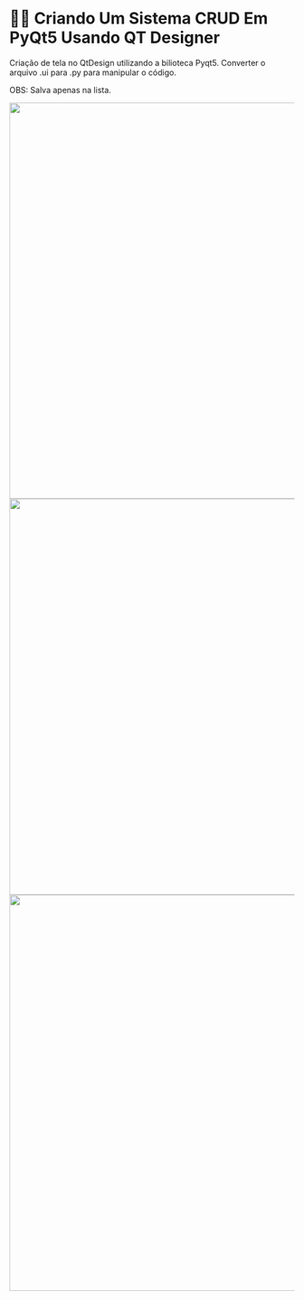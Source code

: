 # 👨‍💻️ Criando Um Sistema CRUD Em PyQt5 Usando QT Designer

Criação de tela no QtDesign utilizando a bilioteca Pyqt5. 
Converter o arquivo .ui para .py para manipular o código.

OBS: Salva apenas na lista.



<img width="700" align="center" src="https://github.com/JoanesAraujo/Joanes_Screenshot/blob/master/imagens_crud/CRUD-SO-TELAS/Sem%20t%C3%ADtulo.png">
<img width="700" align="center" src="https://github.com/JoanesAraujo/Joanes_Screenshot/blob/master/imagens_crud/CRUD-SO-TELAS/Sem%20t%C3%ADtulo2.png">
<img width="700" align="center" src="https://github.com/JoanesAraujo/Joanes_Screenshot/blob/master/imagens_crud/CRUD-SO-TELAS/Sem%20t%C3%ADtulo3.png">

